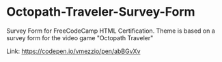 # Octopath-Traveler-Survey-Form
Survey Form for FreeCodeCamp HTML Certification. Theme is based on a survey form for the video game "Octopath Traveler"

Link: https://codepen.io/vmezzio/pen/abBGvXv
